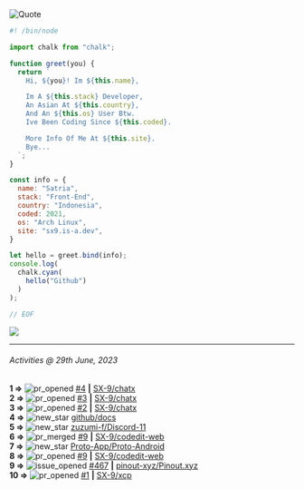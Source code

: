 <picture>
  <source media="(prefers-color-scheme: dark)" srcset="https://readme-typing-svg.herokuapp.com?font=Fira+Code&pause=1000&color=90D1F7&repeat=false&width=435&lines=%22Programming+Is+Painful+And+Fun%22">
  <source media="(prefers-color-scheme: light)" srcset="https://readme-typing-svg.herokuapp.com?font=Fira+Code&pause=1000&color=000000&repeat=false&width=435&lines=F*ck+You+Light+Mode+User;%22Programming+Is+Painful+And+Fun%22">
  <img alt="Quote">
</picture>

```js
#! /bin/node

import chalk from "chalk";

function greet(you) {
  return `
    Hi, ${you}! Im ${this.name},

    Im A ${this.stack} Developer,
    An Asian At ${this.country},
    And An ${this.os} User Btw.
    Ive Been Coding Since ${this.coded}.

    More Info Of Me At ${this.site}.
    Bye...
  `;
}

const info = {
  name: "Satria",
  stack: "Front-End",
  country: "Indonesia",
  coded: 2021,
  os: "Arch Linux",
  site: "sx9.is-a.dev",
}

let hello = greet.bind(info);
console.log(
  chalk.cyan(
    hello("Github")
  )
);

// EOF
```

![](https://skillicons.dev/icons?i=md,py,raspberrypi,replit,twitter,neovim,ts,vercel,bash,html,css,js,discord,express,git,github,vite,vue,firebase,linux,nodejs,vscode&theme=light&perline=11)

---

<!--RECENT_ACTIVITY:last_update-->
###### Activities @ 29th June, 2023
<!--RECENT_ACTIVITY:last_update_end-->

<!--RECENT_ACTIVITY:start-->
**1 =>** ![pr_opened](https://cdn.jsdelivr.net/gh/Readme-Workflows/Readme-Icons@main/icons/octicons/PullRequestOpened.svg) [#4](https://github.com/SX-9/chatx/pull/4) **|** [SX-9/chatx](https://github.com/SX-9/chatx)<br>
**2 =>** ![pr_opened](https://cdn.jsdelivr.net/gh/Readme-Workflows/Readme-Icons@main/icons/octicons/PullRequestOpened.svg) [#3](https://github.com/SX-9/chatx/pull/3) **|** [SX-9/chatx](https://github.com/SX-9/chatx)<br>
**3 =>** ![pr_opened](https://cdn.jsdelivr.net/gh/Readme-Workflows/Readme-Icons@main/icons/octicons/PullRequestOpened.svg) [#2](https://github.com/SX-9/chatx/pull/2) **|** [SX-9/chatx](https://github.com/SX-9/chatx)<br>
**4 =>** ![new_star](https://cdn.jsdelivr.net/gh/Readme-Workflows/Readme-Icons@main/icons/octicons/StarredRepositoryYellow.svg) [github/docs](https://github.com/github/docs)<br>
**5 =>** ![new_star](https://cdn.jsdelivr.net/gh/Readme-Workflows/Readme-Icons@main/icons/octicons/StarredRepositoryYellow.svg) [zuzumi-f/Discord-11](https://github.com/zuzumi-f/Discord-11)<br>
**6 =>** ![pr_merged](https://cdn.jsdelivr.net/gh/Readme-Workflows/Readme-Icons@main/icons/octicons/PullRequestMerged.svg) [#9](https://github.com/SX-9/codedit-web/pull/9) **|** [SX-9/codedit-web](https://github.com/SX-9/codedit-web)<br>
**7 =>** ![new_star](https://cdn.jsdelivr.net/gh/Readme-Workflows/Readme-Icons@main/icons/octicons/StarredRepositoryYellow.svg) [Proto-App/Proto-Android](https://github.com/Proto-App/Proto-Android)<br>
**8 =>** ![pr_opened](https://cdn.jsdelivr.net/gh/Readme-Workflows/Readme-Icons@main/icons/octicons/PullRequestOpened.svg) [#9](https://github.com/SX-9/codedit-web/pull/9) **|** [SX-9/codedit-web](https://github.com/SX-9/codedit-web)<br>
**9 =>** ![issue_opened](https://cdn.jsdelivr.net/gh/Readme-Workflows/Readme-Icons@main/icons/octicons/IssueOpened.svg) [#467](https://github.com/pinout-xyz/Pinout.xyz/issues/467) **|** [pinout-xyz/Pinout.xyz](https://github.com/pinout-xyz/Pinout.xyz)<br>
**10 =>** ![pr_opened](https://cdn.jsdelivr.net/gh/Readme-Workflows/Readme-Icons@main/icons/octicons/PullRequestOpened.svg) [#1](https://github.com/SX-9/xcp/pull/1) **|** [SX-9/xcp](https://github.com/SX-9/xcp)<br>
<!--RECENT_ACTIVITY:end-->
